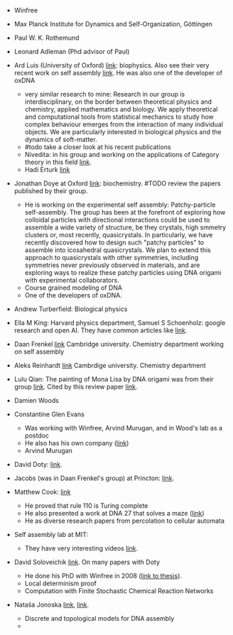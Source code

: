 * Winfree
* Max Planck Institute for Dynamics and Self-Organization, Göttingen
* Paul W. K. Rothemund
* Leonard Adleman (Phd advisor of Paul)
* Ard Luis (University of Oxford) [link](https://www.physics.ox.ac.uk/our-people/louis): biophysics. Also see their very recent work on self assembly [link](https://pubs.acs.org/doi/10.1021/acsnano.2c09677). He was also one of the developer of oxDNA
	* very similar research to mine: Research in our group is interdisciplinary, on the border between theoretical physics and chemistry, applied mathematics and biology. We apply theoretical and computational tools from statistical mechanics to study how complex behaviour emerges from the interaction of many individual objects. We are particularly interested in biological physics and the dynamics of soft-matter.
	* #todo take a closer look at his recent publications
	* Nivedita: in his group and working on the applications of Category theory in this field [link](https://www.physics.ox.ac.uk/our-people/nivedita/publications).
	* Hadi Erturk [link](https://www.physics.ox.ac.uk/our-people/erturk)
* Jonathan Doye at Oxford [link](https://www.chem.ox.ac.uk/people/jonathan-doye): biochemistry. #TODO review the papers published by their group.
	* He is working on the experimental self assembly: Patchy-particle self-assembly. The group has been at the forefront of exploring how colloidal particles with directional interactions could be used to assemble a wide variety of structure, be they crystals, high smmetry clusters or, most recently, quasicrystals. In particularly, we have recently discovered how to design such "patchy particles" to assemble into icosahedral quasicrystals. We plan to extend this approach to quasicrystals with other symmetries, including symmetries never previously observed in materials, and are exploring ways to realize these patchy particles using DNA origami with experimental collaborators.
	* Course grained modeling of DNA
	* One of the developers of oxDNA.

* Andrew Turberfield: Biological physics
* Ella M King: Harvard physics department, Samuel S Schoenholz: google research and open AI. They have common articles like [link](https://pubmed.ncbi.nlm.nih.gov/38913891/).
* Daan Frenkel [link](https://www.ch.cam.ac.uk/person/df246) Cambridge university. Chemistry department working on self assembly
* Aleks Reinhardt [link](https://www.ch.cam.ac.uk/person/ar732) Cambrdige university. Chemistry department
* Lulu Qian: The painting of Mona Lisa by DNA origami was from their group [link](https://www.nature.com/articles/nature24655). Cited by this review paper [link](https://pubs.acs.org/doi/10.1021/acs.chemrev.3c00028).
* Damien Woods
* Constantine Glen Evans
	* Was working with Winfree, Arvind Murugan, and in Wood's lab as a postdoc
	* He also has his own company ([link](https://evansfmm.org/))
	* Arvind Murugan
* David Doty: [link](https://scholar.google.com/citations?view_op=view_citation&hl=en&user=1ddBSr8AAAAJ&citation_for_view=1ddBSr8AAAAJ:abG-DnoFyZgC). 
* Jacobs (was in Daan Frenkel's group) at Princton: [link](https://jacobs.princeton.edu/). 
* Matthew Cook: [link](https://scholar.google.com/citations?user=eFVeYUIAAAAJ&hl=en)
	* He proved that rule 110 is Turing complete
	* He also presented a work at DNA 27 that solves a maze ([link](https://arxiv.org/pdf/2106.12341))
	* He as diverse research papers from percolation to cellular automata
* Self assembly lab at MIT:
	* They have very interesting videos [link](https://selfassemblylab.mit.edu/mass/2018/1/5/autonomous-mass-assembly). 
* David Soloveichik [link](https://www.solo-group.link/members/david-soloveichik). On many papers with Doty
	* He done his PhD with Winfree in 2008 ([link to thesis](https://www.dna.caltech.edu/Papers/soloveichik-thesis.pdf)). 
	* Local determinism proof 
	* Computation with Finite Stochastic Chemical Reaction Networks
* Nataša Jonoska [link](https://knot.math.usf.edu/jonoska/research.html), [link](https://knot.math.usf.edu/index.html).
	* Discrete and topological models for DNA assembly
	* 